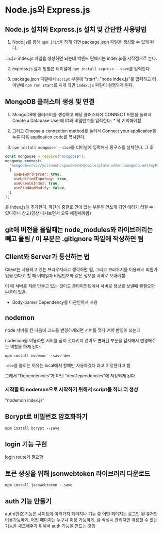 # Node.js와 Express.js

## Node.js 설치와 Express.js 설치 및 간단한 사용방법

1. Node.js를 통해 `npm init`을 하게 되면 package.json 파일을 생성할 수 있게 된다.

그리고 index.js 파일을 생성하면 되는데 백엔드 단에서는 index.js를 시작점으로 본다.

2. express.js 설치 방법은 터미널에 `npm install express --save`를 입력한다.

3. package.json 파일에서 `script` 부분에 "start": "node index.js"를 입력하고 터미널에 `npm run start`를 치게 되면 `index.js` 파일이 실행되게 된다.

## MongoDB 클러스터 생성 및 연결

1. MongoDB에 클러스터를 생성하고 해당 클러스터에 CONNECT 버튼을 눌러서 Create a Database User에 ID와 비밀번호를 입력한다. * 꼭 기억해야함

2. 그리고 Choose a connection method를 눌러서 Connect your application을 누른 다음 application code를 복사한다.

3. `npm install mongoose --save`를 터미널에 입력해서 몽구스를 설치한다. 그 후
```javascript
const mongoose = require("mongoose");
mongoose.connect(
  "mongodb+srv://yulsanoh:<password>@boilerplate.whhvr.mongodb.net/myFirstDatabase?retryWrites=true&w=majority",  // 위의 password 란에 mongoDB 비밀번호를 쳐줘야함
  {
    useNewUrlParser: true,
    useUnifiedTopology: true,
    useCreateIndex: true,
    useFindAndModify: false,
  }
);
```
를 index.js에 추가한다. 하단에 중괄호 안에 있는 부분은 안쓰게 되면 에러가 터질 수 있다하니 참고(영상 다시보면서 오류 해결해야함)


## git에 버전을 올릴때는 node_modules와 라이브러리는 빼고 올림 / 이 부분은 .gitignore 파일에 작성하면 됨

## Client와 Server가 통신하는 법
Client는 사용하고 있는 브라우저라고 생각하면 됨, 그리고 브라우저를 이용해서 회원가입을 한다고 할 때 이메일과 비밀번호와 같은 정보를 서버로 보내야함

이 때 서버를 지금 만들고 있는 것이고 클라이언트에서 서버로 정보를 보낼때 불필요한 부분이 있음

* Body-parser Dependency를 다운받아서 사용

## nodemon
node 서버를 킨 다음에 코드를 변경하게되면 서버를 껏다 켜야 반영이 되는데

nodemon을 이용하면 서버를 굳이 껏다키지 않아도 변화된 부분을 감지해서 변경해주는 역할을 하게 된다.

`npm install nodemon --save-dev`

`-dev`를 붙히는 이유는 local에서 할때만 사용하겠다 라고 지정한다고 함

그래서 "Dependencies"가 아닌 "devDependencies"에 저장되게 된다.

### 시작할 때 nodemon으로 시작하기 위해서 script를 하나 더 생성
"nodemon index.js"

## Bcrypt로 비밀번호 암호화하기
`npm install bcrypt --save`

## login 기능 구현
login route가 필요함

## 토큰 생성을 위해 jsonwebtoken 라이브러리 다운로드
`npm install jsonwebtoken --save`

## auth 기능 만들기
auth(인증)기능은 사이트에 여러가지 페이지나 기능 중 어떤 페이지는 로그인 된 유저만 이용가능하게, 어떤 페이지는 누구나 이용 가능하게, 글 작성시 관리자만 이용할 수 있는 기능을 체크해주기 위해서 auth 기능을 만드는 것임

